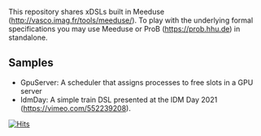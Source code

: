 This repository shares xDSLs built in Meeduse (http://vasco.imag.fr/tools/meeduse/). To play with the underlying formal specifications you may use Meeduse or ProB (https://prob.hhu.de) in standalone.

## Samples
* GpuServer: A scheduler that assigns processes to free slots in a GPU server
* IdmDay: A simple train DSL presented at the IDM Day 2021 (https://vimeo.com/552239208).

[![Hits](https://hits.seeyoufarm.com/api/count/incr/badge.svg?url=https%3A%2F%2Fgithub.com%2Fmeeduse%2FSamples&count_bg=%2379C83D&title_bg=%23555555&icon=&icon_color=%23E7E7E7&title=hits&edge_flat=false)](https://hits.seeyoufarm.com)
